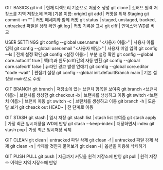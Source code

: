 GIT BASICS
git init <directory> | 현재 디렉토리 기준으로 저장소 생성
git clone <repo> | 깃허브 원격 저장소를 지역 저장소에 복제 [기본 이름: origin]
git add <directory> | 커밋을 위해 Staging
git commit -m "<message>" | 커밋 메세지와 함께 커밋
git status | staged, unstaged, tracked, untracked 파일을 상태 확인
git log | 커밋 기록을 표시
git diff | 인덱스와 WD를 비교

USER SETTINGS
git config --global user.name "<사용자 이름>" | 사용자 이름 입력
git config --global user.email "<사용자 메일>" | 사용자 메일 입력
git config --ls | 전체 설정 확인
git config <설정 이름> | 부분 설정 확인
git config --global core.autocrlf true | 맥(lf)과 윈도(crlf)간의 자동 변환
git config --global core.safecrlf false | 뉴라인 경고 발생 없애기
git config --global core.editor "code -wait" | 편집기 설정
git config --global init.defaultBranch main | 기본 설정을 main으로 수정

GIT BRANCH
git branch | 저장소에 있는 브랜치 항목을 보여줌
git branch <브랜치 이름> | 브랜치를 생성함
git checkout -b | 브랜치를 생성하고 이동
git switch <브랜치 이름> | 브랜치 이동
git switch -c | 브랜치를 생성하고 이동
git branch -h | 도움말 보기
git cheack out HEAD~ | 전 단계로 이동

GIT STASH
git stash | 임시 저장
git stash list | stash list  보여줌
git stash apply |  가장 최근 임시저장을 WD에 반영
git stash --keep-index | 저장하면서 index
git stash pop | 가장 최근 임시저장 삭제

GIT CLEAN
git clean | untracked 파일 삭제
git clean -f | untracked 파일 강제 삭제
git clean -n | 삭제할 것인지 물어보기
git clean -i | 옵션을 이용해 삭제하기

GIT PUSH PULL
git push | 지금까지 커밋을 원격 저장소에 반영
git pull | 원격 저장소 이력은 지역 저장소에 반영





